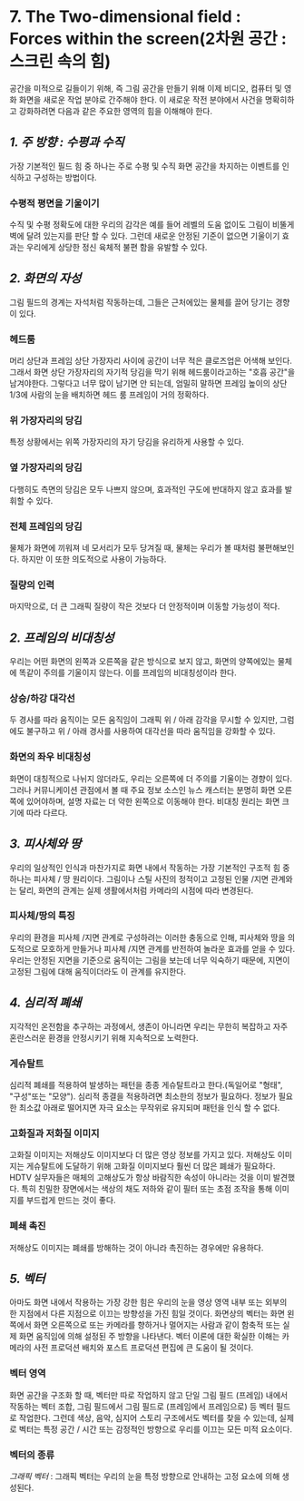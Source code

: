 # 7. The Two-dimensional field : Forces within the screen(2차원 공간 : 스크린 속의 힘)
공간을 미적으로 길들이기 위해, 즉 그림 공간을 만들기 위해 이제 비디오, 컴퓨터 및 영화 화면을 새로운 작업 분야로 간주해야 한다. 
이 새로운 작전 분야에서 사건을 명확히하고 강화하려면 다음과 같은 주요한 영역의 힘을 이해해야 한다.

## _1. 주 방향 : 수평과 수직_
가장 기본적인 필드 힘 중 하나는 주로 수평 및 수직 화면 공간을 차지하는 이벤트를 인식하고 구성하는 방법이다.

### 수평적 평면을 기울이기
수직 및 수평 정확도에 대한 우리의 감각은 예를 들어 레벨의 도움 없이도 그림이 비뚤게 벽에 달려 있는지를 판단 할 수 있다. 
그런데 새로운 안정된 기준이 없으면 기울이기 효과는 우리에게 상당한 정신 육체적 불편 함을 유발할 수 있다. 

## _2. 화면의 자성_
그림 필드의 경계는 자석처럼 작동하는데, 그들은 근처에있는 물체를 끌어 당기는 경향이 있다. 

### 헤드룸
머리 상단과 프레임 상단 가장자리 사이에 공간이 너무 적은 클로즈업은 어색해 보인다. 그래서 화면 상단 가장자리의 자기적 당김을 막기 위해 헤드룸이라고하는 "호흡 공간"을 남겨야한다.
그렇다고 너무 많이 남기면 안 되는데, 엄밀히 말하면 프레임 높이의 상단 1/3에 사람의 눈을 배치하면 헤드 룸 프레임이 거의 정확하다.

### 위 가장자리의 당김
특정 상황에서는 위쪽 가장자리의 자기 당김을 유리하게 사용할 수 있다.

### 옆 가장자리의 당김
다행히도 측면의 당김은 모두 나쁘지 않으며, 효과적인 구도에 반대하지 않고 효과를 발휘할 수 있다.

### 전체 프레임의 당김
물체가 화면에 끼워져 네 모서리가 모두 당겨질 때, 물체는 우리가 볼 때처럼 불편해보인다. 하지만 이 또한 의도적으로 사용이 가능하다.

### 질량의 인력
마지막으로, 더 큰 그래픽 질량이 작은 것보다 더 안정적이며 이동할 가능성이 적다.

## _2. 프레임의 비대칭성_
우리는 어떤 화면의 왼쪽과 오른쪽을 같은 방식으로 보지 않고, 화면의 양쪽에있는 물체에 똑같이 주의를 기울이지 않는다. 이를 프레임의 비대칭성이라 한다.

### 상승/하강 대각선
두 경사를 따라 움직이는 모든 움직임이 그래픽 위 / 아래 감각을 무시할 수 있지만, 그럼에도 불구하고 위 / 아래 경사를 사용하여 대각선을 따라 움직임을 강화할 수 있다.

### 화면의 좌우 비대칭성
화면이 대칭적으로 나뉘지 않더라도, 우리는 오른쪽에 더 주의를 기울이는 경향이 있다. 그러나 커뮤니케이션 관점에서 볼 때 주요 정보 소스인 뉴스 캐스터는 
분명히 화면 오른쪽에 있어야하며, 설명 자료는 더 약한 왼쪽으로 이동해야 한다. 비대칭 원리는 화면 크기에 따라 다르다.

## _3. 피사체와 땅_
우리의 일상적인 인식과 마찬가지로 화면 내에서 작동하는 가장 기본적인 구조적 힘 중 하나는 피사체 / 땅 원리이다. 그림이나 스틸 사진의 정적이고 고정된 인물 /지면 관계와는 달리, 
화면의 관계는 실제 생활에서처럼 카메라의 시점에 따라 변경된다. 

### 피사체/땅의 특징
우리의 환경을 피사체 /지면 관계로 구성하려는 이러한 충동으로 인해, 피사체와 땅을 의도적으로 모호하게 만들거나 피사체 /지면 관계를 반전하여 놀라운 효과를 얻을 수 있다. 
우리는 안정된 지면을 기준으로 움직이는 그림을 보는데 너무 익숙하기 때문에, 지면이 고정된 그림에 대해 움직이더라도 이 관계를 유지한다.

## _4. 심리적 폐쇄_
지각적인 온전함을 추구하는 과정에서, 생존이 아니라면 우리는 무한히 복잡하고 자주 혼란스러운 환경을 안정시키기 위해 지속적으로 노력한다. 

### 게슈탈트
심리적 폐쇄를 적용하여 발생하는 패턴을 종종 게슈탈트라고 한다.(독일어로 "형태", "구성"또는 "모양"). 심리적 종결을 적용하려면 최소한의 정보가 필요하다. 
정보가 필요한 최소값 아래로 떨어지면 자극 요소는 무작위로 유지되며 패턴을 인식 할 수 없다.

### 고화질과 저화질 이미지
고화질 이미지는 저해상도 이미지보다 더 많은 영상 정보를 가지고 있다. 저해상도 이미지는 게슈탈트에 도달하기 위해 고화질 이미지보다 훨씬 더 많은 폐쇄가 필요하다.
HDTV 실무자들은 매체의 고해상도가 항상 바람직한 속성이 아니라는 것을 이미 발견했다. 특히 친밀한 장면에서는 색상의 채도 저하와 같이 필터 또는 초점 조작을 통해 
이미지를 부드럽게 만드는 것이 좋다. 

### 폐쇄 촉진
저해상도 이미지는 폐쇄를 방해하는 것이 아니라 촉진하는 경우에만 유용하다. 

## _5. 벡터_
아마도 화면 내에서 작용하는 가장 강한 힘은 우리의 눈을 영상 영역 내부 또는 외부의 한 지점에서 다른 지점으로 이끄는 방향성을 가진 힘일 것이다. 
화면상의 벡터는 화면 왼쪽에서 화면 오른쪽으로 또는 카메라를 향하거나 멀어지는 사람과 같이 함축적 또는 실제 화면 움직임에 의해 설정된 주 방향을 나타낸다. 벡터 이론에 대한 확실한 이해는 카메라의 사전 프로덕션 배치와 포스트 프로덕션 편집에 큰 도움이 될 것이다.

### 벡터 영역
화면 공간을 구조화 할 때, 벡터만 따로 작업하지 않고 단일 그림 필드 (프레임) 내에서 작동하는 벡터 조합, 그림 필드에서 그림 필드로 
(프레임에서 프레임으로) 등 벡터 필드로 작업한다. 그런데 색상, 음악, 심지어 스토리 구조에서도 벡터를 찾을 수 있는데, 실제로 벡터는 특정 공간 / 시간 또는 감정적인 방향으로 
우리를 이끄는 모든 미적 요소이다.

### 벡터의 종류
_그래픽 벡터_ : 그래픽 벡터는 우리의 눈을 특정 방향으로 안내하는 고정 요소에 의해 생성된다. 
